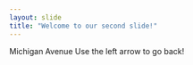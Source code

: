 ```yaml
---
layout: slide
title: "Welcome to our second slide!"
---
```

Michigan Avenue
Use the left arrow to go back!
